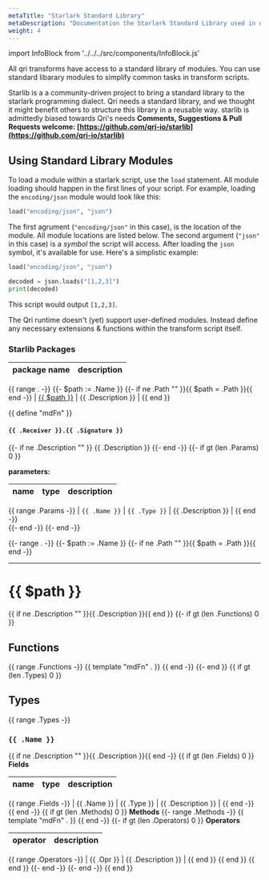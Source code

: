 ```yaml
---
metaTitle: "Starlark Standard Library"
metaDescription: "Documentation the Starlark Standard Library used in qri transform scripts"
weight: 4
---
```


<!--WARNING! This page is auto-generated by a script. Please see the scripts directory in the website repo: https://github.com/qri-io/website for details-->

import InfoBlock from '../../../src/components/InfoBlock.js'

All qri transforms have access to a standard library of modules. You can use standard libarary modules to simplify common tasks in transform scripts.

Starlib is a a community-driven project to bring a standard library to the starlark programming dialect. Qri needs a standard library, and we thought it might benefit others to structure this library in a reusable way. starlib is admittedly biased towards Qri's needs **Comments, Suggestions & Pull Requests welcome: [https://github.com/qri-io/starlib](https://github.com/qri-io/starlib)**

## Using Standard Library Modules


To load a module within a starlark script, use the `load` statement. All module loading should happen in the first lines of your script. For example, loading the `encoding/json` module would look like this:

```python
load("encoding/json", "json")
```

The first agrument (`"encoding/json"` in this case), is the location of the module. All module locations are listed below. The second argument (`"json"` in this case) is a _symbol_ the script will access. After loading the `json` symbol, it's available for use. Here's a simplistic example:

```python
load("encoding/json", "json")

decoded = json.loads("[1,2,3]")
print(decoded)
```

This script would output `[1,2,3]`.

<InfoBlock>
  The Qri runtime doesn't (yet) support user-defined modules. Instead define any necessary extensions & functions within the transform script itself.
</InfoBlock>


### Starlib Packages

| package name | description |
|--------------|-------------|
{{ range . -}}
{{- $path := .Name }}
{{- if ne .Path ""  }}{{ $path = .Path }}{{ end -}}
| [{{ $path }}](#{{.Name}}) | {{ .Description }} |
{{ end }}

{{ define "mdFn" }}
#### `{{ .Receiver }}.{{ .Signature }}`
{{- if ne .Description "" }}
{{ .Description }}
{{- end -}}
{{- if gt (len .Params) 0 }}

**parameters:**

| name | type | description |
|------|------|-------------|
{{ range .Params -}}
| `{{ .Name }}` | `{{ .Type }}` | {{ .Description }} |
{{ end -}}
<br />
{{- end -}}
{{- end -}}


{{- range . -}}
{{- $path := .Name }}
{{- if ne .Path ""  }}{{ $path = .Path }}{{ end -}}
** **
# {{ $path }}
{{ if ne .Description "" }}{{ .Description }}{{ end }}
{{- if gt (len .Functions) 0 }}
## Functions
{{ range .Functions -}}
{{ template "mdFn" . }}
{{ end -}}
{{- end }}
{{ if gt (len .Types) 0 }}
## Types
{{ range .Types -}}
### `{{ .Name }}`
{{ if ne .Description "" }}{{ .Description }}{{ end -}}
{{ if gt (len .Fields) 0 }}
**Fields**

| name | type | description |
|------|------|-------------|
{{ range .Fields -}}
| {{ .Name }} | {{ .Type }} | {{ .Description }} |
{{ end -}}
{{ end -}}
{{ if gt (len .Methods) 0 }}
**Methods**
{{- range .Methods -}}
{{ template "mdFn" . }}
{{ end -}}
{{- if gt (len .Operators) 0 }}
**Operators**

| operator | description |
|----------|-------------|
{{ range .Operators -}}
	| {{ .Opr }} | {{ .Description }} |
{{ end }}
{{ end }}
{{ end }}
{{- end -}}
{{- end -}}
{{ end }}
